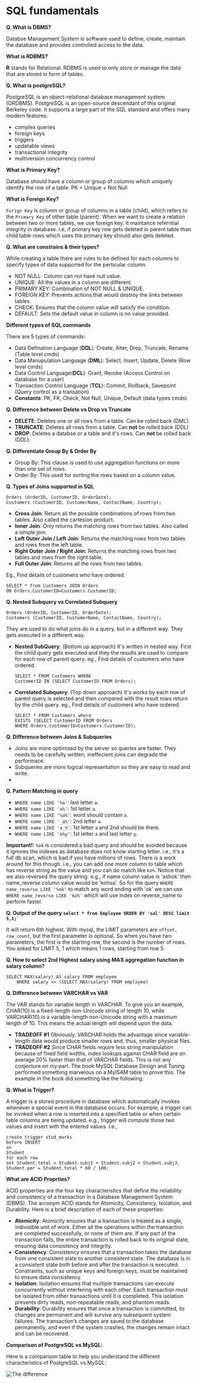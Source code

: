 # SQL fundamentals

**Q. What is DBMS?**

Databse Management System is software used to define, create, maintain the database and provides controlled access to the data.

**What is RDBMS?**

**R** stands for Relational. RDBMS is used to only store or manage the data that are stored in form of tables.

**Q. What is postgreSQL?**

PostgreSQL is an object-relational database management system (ORDBMS). PostgreSQL is an open-source descendant of this original Berkeley code. It supports a large part of the SQL standard and offers many modern features:
- complex queries
- foreign keys
- triggers
- updatable views
- transactional integrity
- multiversion concurrency control

**What is Primary Key?**

Database should have a column or group of columns which uniquely identify the row of a table.
PK = Unique + Not Null

**What is Foreign Key?**

`Forign Key` is column or group of columns in a table (child), which refers to the `Primary Key` of other table (parent).
When we want to create a relation between two or more tables, we use foreign key. 
It maintance referntial integrity in database. i.e, if primary key row gets deleted in parent table than child table rows which uses the primary key should also gets deleted. 

**Q. What are constrains & their types?**

While creating a table there are rules to be defined for each columns to specify types of data supported for the perticular column.
- NOT NULL: Column can not have null value.
- UNIQUE: All the values in a column are different.
- PRIMARY KEY: Combination of NOT NULL & UNIQUE.
- FOREIGN KEY: Prevents actions that would destroy the links between tables.
- CHECK: Ensures that the column value will satisfy the condition.
- DEFAULT: Sets the default value in column is no value provided.

**Different types of SQL commands**

There are 5 types of commands:
- Data Defination Language (**DDL**): Create, Alter, Drop, Truncate, Rename (Table level cmds)
- Data Manupulation Language (**DML**): Select, Insert, Update, Delete (Row level cmds)
- Data Control Language(**DCL**): Grant, Revoke (Access Control on database for a user)
- Transaction Control Language (**TCL**): Commit, Rollback, Savepoint (Query control as a transation)
- **Constants**: PK, FK, Check, Not Null, Unique, Default (data types cmds)

**Q. Difference between Delete vs Drop vs Truncate**

- **DELETE**: Deletes one or all rows from a table. Can be rolled back (DML).
- **TRUNCATE**: Deletes all rows from a table. Can **not** be rolled back (DDL) 
- **DROP**: Deletes a databse or a table and it's rows. Can **not** be rolled back (DDL).

**Q. Differentiate Group By & Order By**

- Group By: This clause is used to use aggregation functions on more than one set of rows.
- Order By: This used for sorting the rows based on a column value.

**Q. Types of Joins supported in SQL**

```
Orders (OrderID, CustomerID, OrderDate);
Customers (CustomerID, CustomerName, ContactName, Country);
```
- **Cross Join**: Return all the possible combinations of rows from two tables. Also called the cartesion product.
- **Inner Join**: Only returns the matching rows from two tables. Also called a simple join.
- **Left Outer Join / Left Join**: Returns the matching rows from two tables and rows from the left table.
- **Right Outer Join / Right Join**: Returns the matching rows from two tables and rows from the right table.
- **Full Outer Join**: Returns all the rows from two tables.

Eg., Find details of customers who have ordered.
```
SELECT * from Customers JOIN Orders 
ON Orders.CustomerID=Customers.CustomerID;
```

**Q. Nested Subquery vs Correlated Subquery**

```
Orders (OrderID, CustomerID, OrderDate);
Customers (CustomerID, CustomerName, ContactName, Country);
```
They are used to do what joins do in a query. but in a different way. They gets executed in a different way.
- **Nested SubQuery**: (Bottom up approach) It's written in nested way. First the child query gets executed and they the results are used to compare for each row of parent query. eg., Find details of customers who have ordered.
    ```
    SELECT * FROM Customers WHERE 
    CustomerID IN (SELECT CustomerID FROM Orders);
    ```  
- **Correlated Subquery**: (Top down approach) It's works by each row of parent query is selected and then compared with the result rows return by the child query. eg., Find details of customers who have ordered.
    ```
    SELECT * FROM Customers where 
    EXISTS (SELECT CustomerID FROM Orders 
    WHERE Orders.CustomerID=Customers.CustomerID);
    ```

**Q. Difference between Joins & Subqueries**

- Joins are more optimized by the server so queries are faster. They needs to be carefully written, ineffecient joins can degrade the performace.
- Subqueries are more logical representation so they are easy to read and write. 
- 

**Q. Pattern Matching in query**

- `WHERE name LIKE '%a'`: last letter `a`.
- `WHERE name LIKE 'a%'`: 1st letter `a`.
- `WHERE name LIKE '%a%'`: word should contain `a`.
- `WHERE name LIKE '_a%'`: 2nd letter `a`.
- `WHERE name LIKE 'a_%'`: 1st letter `a` and 2nd should be there.
- `WHERE name LIKE 'a%y'`: 1st letter `a` and last letter `y`.

**Important!:** `%ok` is considered a bad query and should be avoided because it ignores the indexes as database does not know starting letter. i.e., it's a full db scan, which is bad if you have millions of rows. There is a work around for this though. i.e., you can add one more column to table which has reverse string as the value and you can do match like `ko%`. Notice that we also reversed the query string.
e.g., if name column value is 'ashok' then name_reverse column value would be 'kohsa'. So for the query `WHERE name_reverse LIKE '%ok'` to match any word ending with 'ok' we can use `WHERE name_reverse LIKE 'ko%'` which will use index on reverse_name to perform faster.

**Q. Output of the query `select * from Employee ORDER BY 'sal' DESC limit 5,1;`**

It will return 6th highest.
With mysql, the LIMIT parameters are `offset, row_count`, but the first parameter is optional. So when you have two parameters, the first is the starting row, the second is the number of rows. You asked for LIMIT 5, 1 which means 1 rows, starting from row 5.

**Q. How to select 2nd Highest salary using MAX aggregation function in salary column?**

```
SELECT MAX(salary) AS salary FROM employee 
    WHERE salary <> (SELECT MAX(salary) FROM employee)
```

**Q. Difference between VARCHAR vs VAR**

The VAR stands for variable length in VARCHAR. To give you an example, CHAR(10) is a fixed-length non-Unicode string of length 10, while VARCHAR(10) is a variable-length non-Unicode string with a maximum length of 10. This means the actual length will depend upon the data.
- **TRADEOFF #1** Obviously, VARCHAR holds the advantage since variable-length data would produce smaller rows and, thus, smaller physical files.
- **TRADEOFF #2** Since CHAR fields require less string manipulation because of fixed field widths, index lookups against CHAR field are on average 20% faster than that of VARCHAR fields. This is not any conjecture on my part. The book MySQL Database Design and Tuning performed something marvelous on a MyISAM table to prove this. The example in the book did something like the following:

**Q. What is Trigger?** 

A trigger is a stored procedure in database which automatically invokes whenever a special event in the database occurs. For example, a trigger can be invoked when a row is inserted into a specified table or when certain table columns are being updated.
e.g., trigger will compute those two values and insert with the entered values. i.e.,
```
create trigger stud_marks 
before INSERT 
on 
Student 
for each row 
set Student.total = Student.subj1 + Student.subj2 + Student.subj3, Student.per = Student.total * 60 / 100;
``` 

**What are ACID Proprties?**

ACID properties are the four key characteristics that define the reliability and consistency of a transaction in a Database Management System (DBMS). The acronym ACID stands for Atomicity, Consistency, Isolation, and Durability. Here is a brief description of each of these properties:
- **Atomicity**: Atomicity ensures that a transaction is treated as a single, indivisible unit of work. Either all the operations within the transaction are completed successfully, or none of them are. If any part of the transaction fails, the entire transaction is rolled back to its original state, ensuring data consistency and integrity.
- **Consistency**: Consistency ensures that a transaction takes the database from one consistent state to another consistent state. The database is in a consistent state both before and after the transaction is executed. Constraints, such as unique keys and foreign keys, must be maintained to ensure data consistency.
- **Isolation**: Isolation ensures that multiple transactions can execute concurrently without interfering with each other. Each transaction must be isolated from other transactions until it is completed. This isolation prevents dirty reads, non-repeatable reads, and phantom reads.
- **Durability**: Durability ensures that once a transaction is committed, its changes are permanent and will survive any subsequent system failures. The transaction’s changes are saved to the database permanently, and even if the system crashes, the changes remain intact and can be recovered.

**Comparison of PostgreSQL vs MySQL:**

Here is a comparison table to help you understand the different characteristics of PostgreSQL vs MySQL:

![The difference](../../public/PostgreSQL_vs_MySQL.jpg.png)